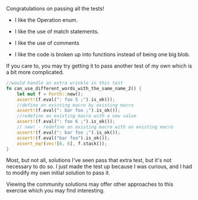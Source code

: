 Congratulations on passing all the tests!

- I like the Operation enum.

- I like the use of match statements.

- I like the use of comments

- I like the code is broken up into functions instead of being one big blob.

If you care to, you may try getting it to pass another test of my own which is a
bit more complicated.

```rust
//would handle an extra wrinkle in this test
fn can_use_different_words_with_the_same_name_2() {
    let mut f = Forth::new();
    assert!(f.eval(": foo 5 ;").is_ok());
    //define an existing macro by existing macro
    assert!(f.eval(": bar foo ;").is_ok());
    //redefine an existing macro with a new value
    assert!(f.eval(": foo 6 ;").is_ok());
    // new! - redefine an existing macro with an existing macro
    assert!(f.eval(": bar foo ;").is_ok());
    assert!(f.eval("bar foo").is_ok());
    assert_eq!(vec![6, 6], f.stack());
}
```

Most, but not all, solutions I've seen pass that extra test, but it's not
necessary to do so. I just made the test up because I was curious, and I had to
modify my own initial solution to pass it.

Viewing the community solutions may offer other approaches to this exercise
which you may find interesting.

